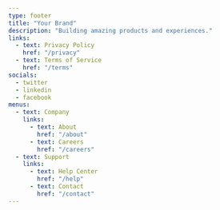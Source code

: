```yaml
---
type: footer
title: "Your Brand"
description: "Building amazing products and experiences."
links:
  - text: Privacy Policy
    href: "/privacy"
  - text: Terms of Service
    href: "/terms"
socials:
  - twitter
  - linkedin
  - facebook
menus:
  - text: Company
    links:
      - text: About
        href: "/about"
      - text: Careers
        href: "/careers"
  - text: Support
    links:
      - text: Help Center
        href: "/help"
      - text: Contact
        href: "/contact"
---
```

